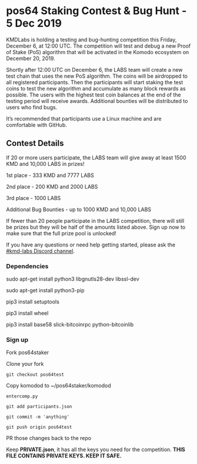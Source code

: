 # pos64 Staking Contest & Bug Hunt - 5 Dec 2019

KMDLabs is holding a testing and bug-hunting competition this Friday, December 6, at 12:00 UTC. The competition will test and debug a new Proof of Stake (PoS) algorithm that will be activated in the Komodo ecosystem on December 20, 2019. 

Shortly after 12:00 UTC on December 6, the LABS team will create a new test chain that uses the new PoS algorithm. The coins will be airdropped to all registered participants. Then the participants will start staking the test coins to test the new algorithm and accumulate as many block rewards as possible. The users with the highest test coin balances at the end of the testing period will receive awards. Additional bounties will be distributed to users who find bugs.

It’s recommended that participants use a Linux machine and are comfortable with GitHub.

## Contest Details

If 20 or more users participate, the LABS team will give away at least 1500 KMD and 10,000 LABS in prizes! 

1st place - 333 KMD and 7777 LABS

2nd place - 200 KMD and 2000 LABS

3rd place - 1000 LABS

Additional Bug Bounties - up to 1000 KMD and 10,000 LABS

If fewer than 20 people participate in the LABS competition, there will still be prizes but they will be half of the amounts listed above. Sign up now to make sure that the full prize pool is unlocked!

If you have any questions or need help getting started, please ask the [#kmd-labs Discord channel](https://discord.gg/593akQW).

### Dependencies

sudo apt-get install python3 libgnutls28-dev libssl-dev

sudo apt-get install python3-pip

pip3 install setuptools

pip3 install wheel

pip3 install base58 slick-bitcoinrpc python-bitcoinlib

### Sign up

Fork pos64staker

Clone your fork

```git checkout pos64test```

Copy komodod to ~/pos64staker/komodod

```
entercomp.py
```
```
git add participants.json
```
```
git commit -m 'anything'
```
```
git push origin pos64test
```
PR those changes back to the repo

Keep **PRIVATE.json**, it has all the keys you need for the competition. **THIS FILE CONTAINS PRIVATE KEYS. KEEP IT SAFE.**
